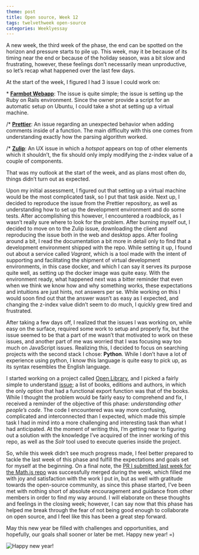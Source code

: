 ```yaml
---
theme: post
title: Open source, Week 12
tags: twelvethweek open-source
categories: Weeklyessay
---
```


A new week, the third week of the phase, the end can be spotted on the horizon and pressure starts to pile up. This week, may it be because of its timing near the end or because of the holiday season, was a bit slow and frustrating, however, these feelings don’t necessarily mean unproductive, so let’s recap what happened over the last few days. 

At the start of the week, I figured I had 3 issue I could work on:  

\* **[Farmbot Webapp](https://github.com/FarmBot/Farmbot-Web-App/issues/1632)**: The issue is quite simple; the issue is setting up the Ruby on Rails environment. Since the owner provide a script for an automatic setup on Ubuntu, I could take a shot at setting up a virtual machine. 

/* **[Prettier](https://github.com/prettier/prettier/issues/11639)**: An issue regarding an unexpected behavior when adding comments inside of a function. The main difficulty with this one comes from understanding exactly how the parsing algorithm worked. 

/* **[Zulip](https://github.com/zulip/zulip/issues/20526)**: An UX issue in which a *hotspot* appears on top of other elements which it shouldn’t, the fix should only imply modifying the z-index value of a couple of components. 

That was my outlook at the start of the week, and as plans most often do, things didn’t turn out as expected. 

Upon my initial assessment, I figured out that setting up a virtual machine would be the most complicated task, so I put that task aside. Next up, I decided to reproduce the issue from the Prettier repository, as well as understanding how to set up the development environment and do some tests. After accomplishing this however, I encountered a roadblock, as I wasn’t really sure where to look for the problem. After burning myself out, I decided to move on to the Zulip issue, downloading the client and reproducing the issue both in the web and desktop apps. After fooling around a bit, I read the documentation a bit more in detail only to find that a development environment shipped with the repo. While setting it up, I found out about a service called *Vagrant*, which is a tool made with the intent of supporting and facilitating the shipment of virtual development environments, in this case docker, and which I can say it serves its purpose quite well, as setting up the docker image was quite easy. With the environment ready, what happened next was a bitter reminder that even when we think we know how and why something works, these expectations and intuitions are just hints, not answers per se. While working on this I would soon find out that the answer wasn’t as easy as I expected, and changing the z-index value didn’t seem to do much, I quickly grew tired and frustrated. 

After taking a few days off, I realized that the issues I was working on, while easy on the surface, required some work to setup and properly fix, but the issue seemed to be that a part of me wasn’t that motivated to work on these issues, and another part of me was worried that I was focusing way too much on JavaScript issues. Realizing this, I decided to focus on searching projects with the second stack I chose: **Python**. While I don’t have a lot of experience using python, I know this language is quite easy to pick up, as its syntax resembles the English language. 

I started working on a project called [Open Library](https://github.com/internetarchive/openlibrary/), and I picked a fairly simple to understand [issue](https://github.com/internetarchive/openlibrary/issues/5868); a list of books, editions and authors, in which the only option that had a functional export function was that of the books. While I thought the problem would be fairly easy to comprehend and fix, I received a reminder of the objective of this phase: *understanding other people’s code*. The code I encountered was way more confusing, complicated and interconnected than I expected, which made this simple task I had in mind into a more challenging and interesting task than what I had anticipated. At the moment of writing this, I’m getting near to figuring out a solution with the knowledge I’ve acquired of the inner working of this repo, as well as the *Solr* tool used to execute queries inside the project. 

So, while this week didn’t see much progress made, I feel better prepared to tackle the last week of this phase and fulfill the expectations and goals set for myself at the beginning. On a final note, the [PR I submitted last week for the Math.js repo](https://github.com/josdejong/mathjs/pull/2367) was successfully merged during the week, which filled me with joy and satisfaction with the work I put in, but as well with gratitude towards the open-source community, as since this phase started, I’ve been met with nothing short of absolute encouragement and guidance from other members in order to find my way around. I will elaborate on these thoughts and feelings in the closing week; however, I can say now that this phase has helped me break through the fear of not being good enough to collaborate on open source, and I feel like this has been a great step forward. 

 
May this new year be filled with challenges and opportunities, and hopefully, our goals shall sooner or later be met. Happy new year! =) 

 

![Happy new year!](https://c.tenor.com/ZwVuJ1XPHK8AAAAM/happy-new-year-2022.gif) 
